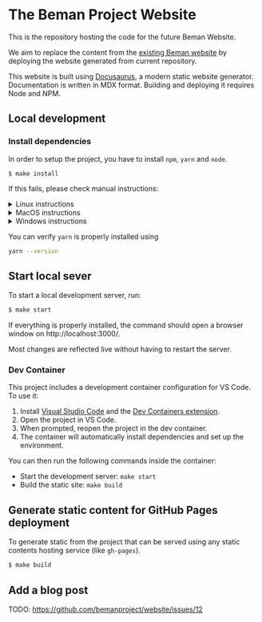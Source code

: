 # The Beman Project Website

This is the repository hosting the code for the future Beman Website.

We aim to replace the content from the [existing Beman website](https://www.bemanproject.org) by deploying the website generated from current repository.

This website is built using [Docusaurus](https://docusaurus.io/), a modern static website generator. Documentation is written in MDX format.
Building and deploying it requires Node and NPM.

## Local development

### Install dependencies

In order to setup the project, you have to install `npm`, `yarn` and `node`.

```shell
$ make install
```

If this fails, please check manual instructions:

<details>
<summary> Linux instructions</summary>

```bash
$ sudo apt install nodejs
$ sudo apt install npm
$ npm install yarn
```
</details>

<details>
<summary> MacOS instructions</summary>

```bash
$ brew install node
$ brew install npm
$ npm install -g yarn
```
</details>

<details>
<summary> Windows instructions</summary>

```bash
$ winget install OpenJS.NodeJS
$ npm install -g yarn
```
</details>

You can verify `yarn` is properly installed using

```bash
yarn --version
```

## Start local sever

To start a local development server, run:
```bash
$ make start
```

If everything is properly installed, the command  should open a browser window on http://localhost:3000/.

Most changes are reflected live without having to restart the server.


### Dev Container

This project includes a development container configuration for VS Code. To use it:

1. Install [Visual Studio Code](https://code.visualstudio.com/) and the [Dev Containers extension](https://marketplace.visualstudio.com/items?itemName=ms-vscode-remote.remote-containers).
2. Open the project in VS Code.
3. When prompted, reopen the project in the dev container.
4. The container will automatically install dependencies and set up the environment.

You can then run the following commands inside the container:

- Start the development server: `make start`
- Build the static site: `make build`

## Generate static content for GitHub Pages deployment

To generate static from the project that can be served using any static contents hosting service (like `gh-pages`).

```bash
$ make build
```

## Add a blog post

TODO: https://github.com/bemanproject/website/issues/12
